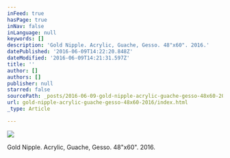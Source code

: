 ```yaml
---
inFeed: true
hasPage: true
inNav: false
inLanguage: null
keywords: []
description: 'Gold Nipple. Acrylic, Guache, Gesso. 48"x60". 2016.'
datePublished: '2016-06-09T14:22:20.848Z'
dateModified: '2016-06-09T14:21:31.597Z'
title: ''
author: []
authors: []
publisher: null
starred: false
sourcePath: _posts/2016-06-09-gold-nipple-acrylic-guache-gesso-48x60-2016.md
url: gold-nipple-acrylic-guache-gesso-48x60-2016/index.html
_type: Article

---
```

![](https://the-grid-user-content.s3-us-west-2.amazonaws.com/49f39b1a-e035-4ad0-ae7d-dccaf041307c.jpg)

Gold Nipple. Acrylic, Guache, Gesso. 48"x60". 2016\.